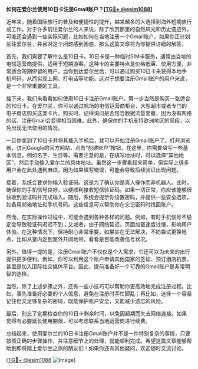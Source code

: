**如何在爱尔兰使用10日卡注册Gmail账户？[[TG💪+ @esim1088](https://t.me/s/esim1088)]**

近年来，随着国际旅行的普及和便捷性的提升，越来越多的人选择到海外短期旅行或工作。对于许多前往爱尔兰的人来说，除了欣赏那里的自然风光和历史遗迹外，可能还会遇到一些实际问题，比如如何在当地注册一个Gmail账户。如果你正计划前往爱尔兰，并且对这个问题感到困惑，那么这篇文章将为你提供详细的解答。

首先，我们需要了解什么是10日卡。10日卡是一种临时SIM卡服务，通常由当地的电信运营商提供，适用于短期游客。这种卡的主要特点是价格低廉、使用方便，非常适合短期停留的用户。当你到达爱尔兰后，可以通过购买10日卡来获得本地手机号码，从而实现上网、打电话等功能。这对于想要注册Gmail账户的用户来说，是一个非常重要的工具。

接下来，我们来看看如何使用10日卡注册Gmail账户。第一步当然是购买一张适合的10日卡。在爱尔兰，你可以通过机场的电信运营商柜台、大型超市或者专门的电子商店购买这类卡片。购买时，记得询问是否包含数据流量套餐，因为没有网络的话，注册Gmail会变得相当困难。此外，确保你的手机支持欧洲地区的频段，以免出现无法使用的情况。

一旦你拿到了10日卡并将其插入手机后，就可以开始注册Gmail账户了。打开浏览器，访问Google的官方网站，点击“创建账户”按钮。在这里，你需要填写一些基本信息，例如名字、生日等。需要注意的是，在填写地址时，可以选择“其他地区”，然后手动输入爱尔兰的具体地址。虽然这一步骤看起来简单，但实际上很多用户会在此处遇到麻烦，因为如果填写错误，可能会导致后续验证出现问题。

接着，系统会要求你输入验证码。这是为了确认你是真人操作而非机器人。此时，确保你的手机信号良好，以便顺利接收短信验证码。如果一切正常，你应该能够很快收到验证码并完成输入。随后，系统会提示你设置密码，并提供一些安全选项，如备用邮箱地址和手机号码。这些信息可以帮助你在忘记密码时找回账户。

然而，在实际操作过程中，可能会遇到各种各样的问题。例如，有时手机信号不稳定会导致验证码迟迟不到；又或者，由于网络延迟，页面加载速度过慢，影响用户体验。在这种情况下，保持耐心非常重要。如果实在无法解决，不妨尝试更换地点，比如从室内走到室外开阔地带，看看是否能改善信号状况。

另外，值得一提的是，注册Gmail账户不仅仅是个人需求，它还可以为未来的出行提供更多便利。例如，你可以利用这个账户申请其他国家的签证、预订酒店机票，甚至是加入国际社交媒体平台。因此，提前准备好一个可靠的Gmail账户是非常明智的选择。

当然，除了上述步骤之外，还有一些小技巧可以帮助你更高效地完成注册过程。比如，事先准备好必要的个人信息，避免在注册时手忙脚乱；再比如，选择一个容易记住但又足够复杂的密码，既能保护账户安全，又能减少遗忘的风险。

最后，别忘了定期检查你的10日卡剩余时间，以免因超期而失去网络连接。如果觉得有必要延长使用期限，可以考虑联系当地运营商进行续费。

总结起来，使用爱尔兰的10日卡注册Gmail账户并不是一件特别复杂的事情，只要按照正确的步骤操作，并注意细节上的处理，就能顺利完成。希望这篇文章能够帮助到即将踏上爱尔兰之旅的朋友们！如果你还有其他疑问，欢迎随时交流讨论。

[[TG💪+ @esim1088](https://t.me/s/esim1088) ![Image](https://i.postimg.cc/4NQfJmqS/Snipaste-2025-05-13-00-14-12.png)]